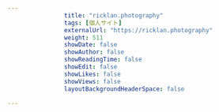 ```yaml
---
                title: "ricklan.photography"
                tags: [個人サイト]
                externalUrl: "https://ricklan.photography"
                weight: 511
                showDate: false
                showAuthor: false
                showReadingTime: false
                showEdit: false
                showLikes: false
                showViews: false
                layoutBackgroundHeaderSpace: false
                
---
```


